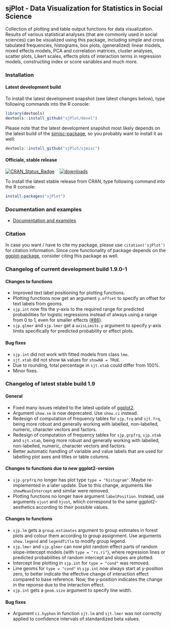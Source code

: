 sjPlot - Data Visualization for Statistics in Social Science
------------------------------------------------------------------------------
Collection of plotting and table output functions for data visualization. Results of various statistical analyses (that are commonly used in social sciences) can be visualized using this package, including simple and cross tabulated frequencies, histograms, box plots, (generalized) linear models, mixed effects models, PCA and correlation matrices, cluster analyses, scatter plots, Likert scales, effects plots of interaction terms in regression models, constructing index or score variables and much more.


### Installation

#### Latest development build

To install the latest development snapshot (see latest changes below), type following commands into the R console:

```r
library(devtools)
devtools::install_github("sjPlot/devel")
```

Please note that the latest development snapshot most likely depends on the latest build of the [sjmisc-package](https://github.com/sjPlot/sjmisc), so you probably want to install it as well:

```r
devtools::install_github("sjPlot/sjmisc")
```

#### Officiale, stable release
[![CRAN_Status_Badge](http://www.r-pkg.org/badges/version/sjPlot)](http://cran.r-project.org/package=sjPlot) 
&#160;&#160;
[![downloads](http://cranlogs.r-pkg.org/badges/sjPlot)](http://cranlogs.r-pkg.org/)

To install the latest stable release from CRAN, type following command into the R console:

```r
install.packages("sjPlot")
```

### Documentation and examples

- [Documentation and examples](http://www.strengejacke.de/sjPlot/)


### Citation

In case you want / have to cite my package, please use `citation('sjPlot')` for citation information. Since core functionality of package depends on the [ggplot-package](http://cran.r-project.org/package=ggplot2), consider citing this package as well.


### Changelog of current development build 1.9.0-1

#### Changes to functions
* Improved text label positioning for plotting functions.
* Plotting functions now get an argument `y.offset` to specify an offset for text labels from geoms.
* `sjp.int` now fits the y-axis to the required range for predicted probabilities for logistic regressions instead of always using a range from 0 to 1, even for smaller effects ([#86](https://github.com/sjPlot/devel/issues/86)).
* `sjp.glmer` and `sjp.lmer` get a `axisLimits.y` argument to specify y-axis limits specifically for predicted probability or effect plots.


#### Bug fixes
* `sjp.int` did not work with fitted models from class `lme`.
* `sjt.xtab` did not show `NA` values for `showNA = TRUE`.
* Due to rounding, total percentage in `sjt.xtab` could differ from 100%.
* Minor fixes.

### Changelog of latest stable build 1.9

#### General
* Fixed many issues related to the latest update of [ggplot2](https://cran.r-project.org/package=ggplot2).
* Argument `show.se` is now deprecated. Use `show.ci` instead.
* Redesign of computation of frequency tables for `sjp.frq` and `sjt.frq`, being more robust and generally working with labelled, non-labelled, numeric, character vectors and factors.
* Redesign of computation of frequency tables for `sjp.grpfrq`, `sjp.xtab` and `sjt.xtab`, being more robust and generally working with labelled, non-labelled, numeric, character vectors and factors.
* Better automatic handling of variable and value labels that are used for labelling plot axes and titles or table columns.

#### Changes to functions due to new ggplot2-version
* `sjp.grpfrq` no longer has plot type `type = "histogram"`. Maybe re-implemented in a later update. Due to this change, arguments like `showMeanIntercept` and similar were removed.
* Plotting functions no longer have argument `labelPosition`. Instead, use arguments `vjust` and `hjust`, which correspond to the same ggplot2-aesthetics according to their possible values.


#### Changes to functions
* `sjp.lm` gets a `group.estimates` argument to group estimates in forest plots and colour them according to group assignment. Use arguments `show.legend` and `legendTitle` to modify group legend.
* `sjp.lmer` and `sjp.glmer` can now plot random effect parts of random slope-intercept models (with `type = "rs.ri"`), where regression lines or predicted probabilities of random intercept and slopes are plotted.
* Intercept line plotting in `sjp.int` for `type = "cond"` was removed.
* Line geoms for `type = "cond"` in `sjp.int` now always start at y-position zero, to better indicate the effective change of interaction effect compared to base reference. Now, the y-position indicates the change in the reponse due to the interaction effect.
* `sjp.int` gets a `geom.size` argument to specify line width.

#### Bug fixes
* Argument `ci.hyphen` in function `sjt.lm` and `sjt.lmer` was not correctly applied to confidence intervals of standardized beta values.